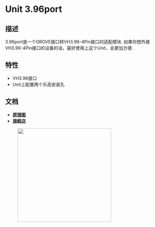 # Unit 3.96port

## 描述

3.96port是一个GROVE接口转VH3.96-4Pin接口的适配模块. 如果你想外接VH3.96-4Pin接口的设备的话，最好使用上这个Unit，会更加方便.

## 特性

-  VH3.96接口
-  Unit上配置两个乐高安装孔

## 文档

- **[原理图](https://github.com/m5stack/M5-Schematic/blob/master/Units/UNIT_2TO396.pdf)**
- **[旗舰店](https://www.aliexpress.com/store/3226069?spm=2114.search0104.3.5.66051a4dlpB2ti)**

<figure>
    <img src="assets/img/product_pics/units/M5GO_Unit_3.96.jpg" height="300" width="300">
</figure>
